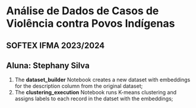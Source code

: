 # Análise de Dados de Casos de Violência contra Povos Indígenas

## SOFTEX IFMA 2023/2024

## Aluna: Stephany Silva

1. The **dataset_builder** Notebook creates a new dataset with embeddings for the description column from the original dataset;
2. The **clustering_execution** Notebook runs K-means clustering and assigns labels to each record in the datset with the embeddings;
